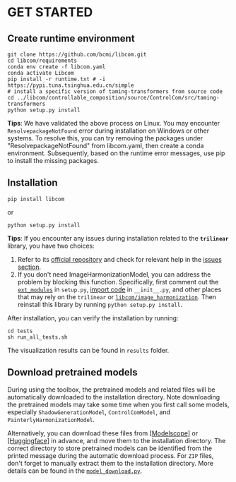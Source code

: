 # GET STARTED

## Create runtime environment

```shell
git clone https://github.com/bcmi/libcom.git
cd libcom/requirements
conda env create -f libcom.yaml
conda activate Libcom
pip install -r runtime.txt # -i https://pypi.tuna.tsinghua.edu.cn/simple
# install a specific version of taming-transformers from source code
cd ../libcom/controllable_composition/source/ControlCom/src/taming-transformers
python setup.py install
```
**Tips**: We have validated the above process on Linux. You may encounter `ResolvepackageNotFound` error during installation on Windows or other systems. To resolve this, you can try removing the packages under "ResolvepackageNotFound" from libcom.yaml, then create a conda environment. Subsequently, based on the runtime error messages, use pip to install the missing packages.

## Installation
```shell
pip install libcom
```
or
```shell
python setup.py install
```
**Tips**: If you encounter any issues during installation related to the **`trilinear`** library, you have two choices:
1) Refer to its [official repository](https://github.com/HuiZeng/Image-Adaptive-3DLUT) and check for relevant help in the [issues section](https://github.com/HuiZeng/Image-Adaptive-3DLUT/issues).
2) If you don't need ImageHarmonizationModel, you can address the problem by blocking this function. Specifically, first comment out the [``ext_modules``](https://github.com/bcmi/libcom/blob/0987642cbbd42254c62dff988e352015510da50e/setup.py#L130) in ``setup.py``, [import code](https://github.com/bcmi/libcom/blob/0987642cbbd42254c62dff988e352015510da50e/libcom/__init__.py#L6) in ``__init__.py``, and other places that may rely on the ``trilinear`` or [``libcom/image_harmonization``](https://github.com/bcmi/libcom/tree/main/libcom/image_harmonization). Then reinstall this library by running ``python setup.py install``. 

After installation, you can verify the installation by running:
```shell
cd tests
sh run_all_tests.sh
```
The visualization results can be found in `results` folder.

## Download pretrained models
During using the toolbox, the pretrained models and related files will be automatically downloaded to the installation directory. Note downloading the pretrained models may take some time when you first call some models, especially `ShadowGenerationModel`, `ControlComModel`, and `PainterlyHarmonizationModel`.

Alternatively, you can download these files from [[Modelscope]](https://modelscope.cn/models/bcmizb/Libcom_pretrained_models/files) or [[Huggingface]](https://huggingface.co/BCMIZB/Libcom_pretrained_models/tree/main) in advance, and move them to the installation directory. The correct directory to store pretrained models can be identified from the printed message during the automatic download process. For ``ZIP`` files, don't forget to manually extract them to the installation directory. More details can be found in the [``model_download.py``](https://github.com/bcmi/libcom/blob/main/libcom/utils/model_download.py).
